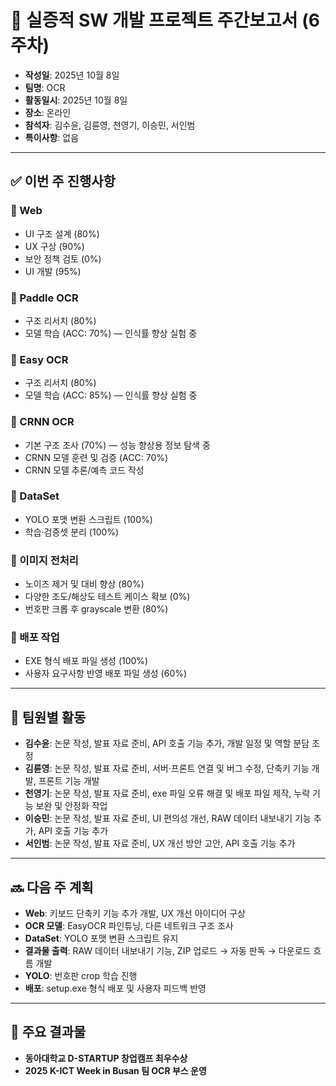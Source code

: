 # 📝 실증적 SW 개발 프로젝트 주간보고서 (6주차)

- **작성일**: 2025년 10월 8일  
- **팀명**: OCR  
- **활동일시**: 2025년 10월 8일  
- **장소**: 온라인  
- **참석자**: 김수윤, 김륜영, 천영기, 이승민, 서인범  
- **특이사항**: 없음  

---

## ✅ 이번 주 진행사항

### 🔹 Web
- UI 구조 설계 (80%)  
- UX 구상 (90%)  
- 보안 정책 검토 (0%)  
- UI 개발 (95%)  

### 🔹 Paddle OCR
- 구조 리서치 (80%)  
- 모델 학습 (ACC: 70%) — 인식률 향상 실험 중  

### 🔹 Easy OCR
- 구조 리서치 (80%)  
- 모델 학습 (ACC: 85%) — 인식률 향상 실험 중  

### 🔹 CRNN OCR
- 기본 구조 조사 (70%) — 성능 향상용 정보 탐색 중  
- CRNN 모델 훈련 및 검증 (ACC: 70%)  
- CRNN 모델 추론/예측 코드 작성  

### 🔹 DataSet
- YOLO 포맷 변환 스크립트 (100%)  
- 학습·검증셋 분리 (100%)  

### 🔹 이미지 전처리
- 노이즈 제거 및 대비 향상 (80%)  
- 다양한 조도/해상도 테스트 케이스 확보 (0%)  
- 번호판 크롭 후 grayscale 변환 (80%)  

### 🔹 배포 작업
- EXE 형식 배포 파일 생성 (100%)  
- 사용자 요구사항 반영 배포 파일 생성 (60%)  

---

## 👥 팀원별 활동

- **김수윤**: 논문 작성, 발표 자료 준비, API 호출 기능 추가, 개발 일정 및 역할 분담 조정  
- **김륜영**: 논문 작성, 발표 자료 준비, 서버·프론트 연결 및 버그 수정, 단축키 기능 개발, 프론트 기능 개발  
- **천영기**: 논문 작성, 발표 자료 준비, exe 파일 오류 해결 및 배포 파일 제작, 누락 기능 보완 및 안정화 작업  
- **이승민**: 논문 작성, 발표 자료 준비, UI 편의성 개선, RAW 데이터 내보내기 기능 추가, API 호출 기능 추가  
- **서인범**: 논문 작성, 발표 자료 준비, UX 개선 방안 고안, API 호출 기능 추가  

---

## 🔜 다음 주 계획

- **Web**: 키보드 단축키 기능 추가 개발, UX 개선 아이디어 구상  
- **OCR 모델**: EasyOCR 파인튜닝, 다른 네트워크 구조 조사  
- **DataSet**: YOLO 포맷 변환 스크립트 유지  
- **결과물 출력**: RAW 데이터 내보내기 기능, ZIP 업로드 → 자동 판독 → 다운로드 흐름 개발  
- **YOLO**: 번호판 crop 학습 진행  
- **배포**: setup.exe 형식 배포 및 사용자 피드백 반영  

---

## 📌 주요 결과물

- **동아대학교 D-STARTUP 창업캠프 최우수상**  
- **2025 K-ICT Week in Busan 팀 OCR 부스 운영**
